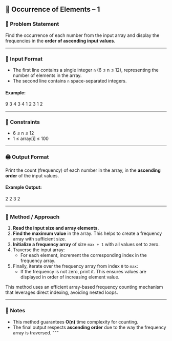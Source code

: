 ## 🔁 Occurrence of Elements – 1

### 📌 Problem Statement

Find the occurrence of each number from the input array and display the frequencies in the **order of ascending input values**.

---

### 🧾 Input Format

- The first line contains a single integer `n` (6 ≤ n ≤ 12), representing the number of elements in the array.
- The second line contains `n` space-separated integers.

#### Example:
9
3 4 3 4 1 2 3 1 2

---


### 📏 Constraints

- 6 ≤ n ≤ 12  
- 1 ≤ array[i] ≤ 100

---


### 🖨️ Output Format

Print the count (frequency) of each number in the array, in the **ascending order** of the input values.

#### Example Output:
2 2 3 2

---

### 🧠 Method / Approach

1. **Read the input size and array elements.**
2. **Find the maximum value** in the array. This helps to create a frequency array with sufficient size.
3. **Initialize a frequency array** of size `max + 1` with all values set to zero.
4. Traverse the input array:
   - For each element, increment the corresponding index in the frequency array.
5. Finally, iterate over the frequency array from index `0` to `max`:
   - If the frequency is not zero, print it. This ensures values are displayed in order of increasing element value.

This method uses an efficient array-based frequency counting mechanism that leverages direct indexing, avoiding nested loops.

---

### 📝 Notes

- This method guarantees **O(n)** time complexity for counting.
- The final output respects **ascending order** due to the way the frequency array is traversed.
"""

